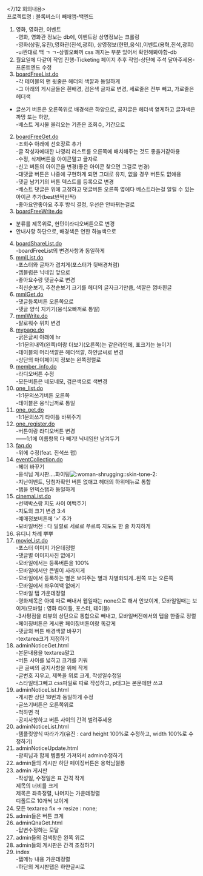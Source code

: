 <7/12 회의내용>  
프로젝트명 : 블록버스터 빼애앰-백엔드  
1. 영화, 영화관, 이벤트  
-영화, 영화관 정보는 db에, 이벤트랑 상영정보는 크롤링  
-영화(상필,유진),영화관(진석,광희), 상영정보(현민,웅식),이벤트(용혁,진석,광희)  
-ui짠대로 백 ㄱ ㄱ-상필오빠꺼 css 깨지는 부분 있어서 확인해봐야함-db  
1. 월요일에 다같이 작업 진행-Ticketing 페이지 추후 작업-상단에 주석 달아주세용-프론트엔드 수정  
1. [boardFreeList.do](https://slack-redir.net/link?url=http%3A%2F%2FboardFreeList.do)  
-각 테이블의 맨 윗줄은 헤더의 색깔과 동일하게  
 -그 아래의 게시글들은 흰배경, 검은색 글자로 변경, 세로줄은 전부 빼고, 가로줄은 헤더색  
 - 글쓰기 버튼은 오른쪽위로 배경색은 하양으로, 공지글은 헤더색 옅게하고 글자색은 까망 또는 하양,  
-베스트 게시물 올리오는 기준은 조회수, 기간으로  
2. [boardFreeGet.do](https://slack-redir.net/link?url=http%3A%2F%2FboardFreeGet.do)  
-조회수 아래에 선호장르 추가  
-글 작성자에대한 나영리 리스트를 오른쪽에 배치해주는 것도 좋을거같아용  
-수정, 삭제버튼을 아이콘말고 글자로  
-신고 버튼의 아이콘을 변경(좋은 아이콘 찾으면 그걸로 변경)  
-대댓글 버튼은 나중에 구현하게 되면 그대로 유지, 없을 경우 버튼도 없애용  
-댓글 남기기의 버튼 텍스트를 등록으로 변경  
-베스트 댓글은 위에 고정하고 댓글버튼 오른쪽 옆에다 베스트라는걸 알릴 수 있는 아이콘 추가(best반짝반짝)  
-좋아요안좋아요 추후 방식 결정, 우선은 안바뀌는걸로  
3. [boardFreeWrite.do](https://slack-redir.net/link?url=http%3A%2F%2FboardFreeWrite.do)  
- 분류를 제목위로, 현민이라디오버튼으로 변경  
- 안내사항 하단으로, 배경색은 연한 하늘색으로  
4. [boardShareList.do](https://slack-redir.net/link?url=http%3A%2F%2FboardShareList.do)  
-boardFreeList의 변경사항과 동일하게  
5. [mmlList.do](https://slack-redir.net/link?url=http%3A%2F%2FmmlList.do)  
-포스터와 글자가 겹치게(포스터가 뒷배경처럼)  
-엠블럼은 닉네임 앞으로  
-좋아요수랑 댓글수로 변경  
-최신순보기, 추천순보기 크기를 헤더의 글자크기만큼, 색깔은 껌바흰글  
6. [mmlGet.do](https://slack-redir.net/link?url=http%3A%2F%2FmmlGet.do)  
-댓글등록버튼 오른쪽으로  
-댓글 양식 지키기(웅식오빠꺼로 통일)  
7. [mmlWrite.do](https://slack-redir.net/link?url=http%3A%2F%2FmmlWrite.do)  
-팔로워수 위치 변경  
8. [mypage.do](https://slack-redir.net/link?url=http%3A%2F%2Fmypage.do)  
-굵은글씨 아래에 hr  
-1:1문의내역(왼쪽)이랑 더보기(오른쪽)는 같은라인에, 표크기는 늘이기  
-테이블의 머리색깔은 헤더색깔, 하얀글씨로 변경  
-상단의 마이페이지 정보는 왼쪽정렬로  
9. [member_info.do](https://slack-redir.net/link?url=http%3A%2F%2Fmember_info.do)  
-라디오버튼 수정  
-모든버튼은 네모네모, 검은색으로 색변경  
10. [one_list.do](https://slack-redir.net/link?url=http%3A%2F%2Fone_list.do)  
-1:1문의쓰기버튼 오른쪽  
-테이블은 웅식님꺼로 통일  
11. [one_get.do](https://slack-redir.net/link?url=http%3A%2F%2Fone_get.do)  
-1:1문의쓰기 타이틀 바꿔주기  
12. [one_register.do](https://slack-redir.net/link?url=http%3A%2F%2Fone_register.do)  
-버튼이랑 라디오버튼 변경  
——1:1에 이름항목 다 빼기! 닉네임만 남겨두기  
13. [faq.do](https://slack-redir.net/link?url=http%3A%2F%2Ffaq.do)  
-위에 수정(feat. 진석쓰 랩)  
14. [eventCollection.do](https://slack-redir.net/link?url=http%3A%2F%2FeventCollection.do)  
-헤더 바꾸기  
-웅식님 게시판….화이팅![:woman-shrugging::skin-tone-2:](https://a.slack-edge.com/production-standard-emoji-assets/10.2/google-medium/1f937-1f3fb-200d-2640-fe0f.png)  
-지난이벤트, 당첨자확인 버튼 없애고 헤더의 하위메뉴로 통합  
-탭을 인덱스탭과 동일하게  
15. [cinemaList.do](https://slack-redir.net/link?url=http%3A%2F%2FcinemaList.do)  
-선택박스랑 지도 사이 여백주기  
-지도의 크기 변경 3:4  
-예매정보버튼에 ‘>’ 추가  
-모바일버전 : 다 일렬로 세로로 쭈르륵 지도도 한 줄 차지하게  
16. 유디니 차례 뿌뿌  
17. [movieList.do](https://slack-redir.net/link?url=http%3A%2F%2FmovieList.do)  
-포스터 이미지 가운데정렬  
-댓글별 이미지사진 없애기  
-모바일에서는 등록버튼을 100%  
-모바일에서만 큰별이 사라지게  
-모바일에서 등록하는 별은 보여주는 별과 차별화되게..왼쪽 또는 오른쪽  
-모바일에서 좌우여백 없애기  
-모바일 탭 가운데정렬  
-영화제목은 아예 따로 빼내서 웹일때는 none으로 해서 안보이게, 모바일일때는 보이게(모바일 : 영화 타이틀, 포스터, 테이블)  
-3사평점을 리뷰의 상단으로 통합으로 빼내고, 모바일버전에서의 탭을 한줄로 정렬  
-페이징버튼은 게시판 페이징버튼이랑 똑같게  
-댓글의 버튼 배경색깔 바꾸기  
-textarea크기 지정하기  
18. adminNoticeGet.html  
-본문내용을 textarea말고  
-버튼 사이를 넓히고 크기를 키워  
-큰 글씨의 공지사항을 위에 작게  
-글번호 지우고, 제목을 위로 크게, 작성일수정일  
-스타일태그빼고 css파일로 따로 작성하고, p태그는 본문에만 쓰고  
19. adminNoticeList.html  
-게시판 상단 18번과 동일하게 수정  
-글쓰기버튼은 오른쪽위로  
-척하면 척  
-공지사항하고 버튼 사이의 간격 벌려주세용  
20. adminNoticeList.html  
-템플릿양식 따라가기(유진 : card height 100%로 수정하고, width 100%로 수정하기)  
21. adminNoticeUpdate.html  
-광희님과 함께 템플릿 가져와서 admin수정하기  
22. admin들의 게시판 하단 페이징버튼은 용혁님껄롱  
23. admin 게시판  
-작성일, 수정일은 표 간격 작게  
제목의 너비를 크게  
제목은 좌측정렬, 나머지는 가운데정렬  
디폴트로 10개씩 보이게  
24. 모든 textarea fix -> resize : none;  
25. admin들은 버튼 크게  
26. adminQnaGet.html  
-답변수정하는 모달  
27. admin들의 검색창은 왼쪽 위로  
28. admin들의 게시판은 간격 조정하기  
29. index  
-탭메뉴 내용 가운데정렬  
-하단의 게시판탭은 하얀글씨로
<!--stackedit_data:
eyJoaXN0b3J5IjpbNTI1NTcwNjk3XX0=
-->